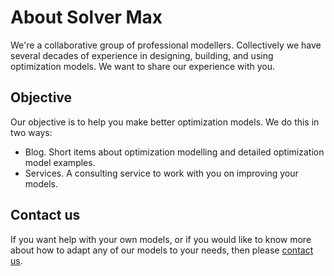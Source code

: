 # About Solver Max

We're a collaborative group of professional modellers. Collectively we have several decades of experience in designing, building, and using optimization models. We want to share our experience with you.

## Objective

Our objective is to help you make better optimization models. We do this in two ways:
- Blog. Short items about optimization modelling and detailed optimization model examples.
- Services. A consulting service to work with you on improving your models.

## Contact us

If you want help with your own models, or if you would like to know more about how to adapt any of our models to your needs, then please [contact us](https://www.solvermax.com/contact).
